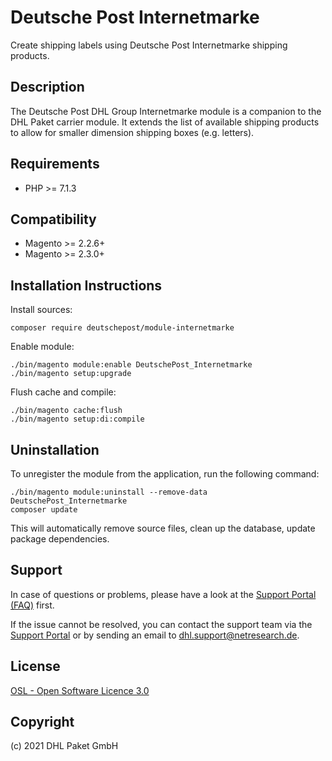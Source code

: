 Deutsche Post Internetmarke
===========================

Create shipping labels using Deutsche Post Internetmarke shipping products.

Description
-----------
The Deutsche Post DHL Group Internetmarke module is a companion to the
DHL Paket carrier module. It extends the list of available shipping
products to allow for smaller dimension shipping boxes (e.g. letters).

Requirements
------------
* PHP >= 7.1.3

Compatibility
-------------
* Magento >= 2.2.6+
* Magento >= 2.3.0+

Installation Instructions
-------------------------

Install sources:

    composer require deutschepost/module-internetmarke

Enable module:

    ./bin/magento module:enable DeutschePost_Internetmarke
    ./bin/magento setup:upgrade

Flush cache and compile:

    ./bin/magento cache:flush
    ./bin/magento setup:di:compile

Uninstallation
--------------

To unregister the module from the application, run the following command:

    ./bin/magento module:uninstall --remove-data DeutschePost_Internetmarke
    composer update

This will automatically remove source files, clean up the database, update package dependencies.

Support
-------
In case of questions or problems, please have a look at the
[Support Portal (FAQ)](http://dhl.support.netresearch.de/) first.

If the issue cannot be resolved, you can contact the support team via the
[Support Portal](http://dhl.support.netresearch.de/) or by sending an email
to <dhl.support@netresearch.de>.

License
-------
[OSL - Open Software Licence 3.0](http://opensource.org/licenses/osl-3.0.php)

Copyright
---------
(c) 2021 DHL Paket GmbH
